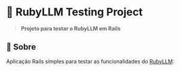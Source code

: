 # 🚀 RubyLLM Testing Project

> **Projeto para testar o RubyLLM em Rails**

## 🎯 Sobre

Aplicação Rails simples para testar as funcionalidades do [RubyLLM](https://github.com/crmne/ruby_llm):

